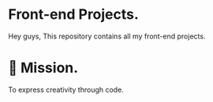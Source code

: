 # Front-end Projects.

Hey guys, This repository contains all my front-end projects.


# 🚀 Mission.
To express creativity through code.



